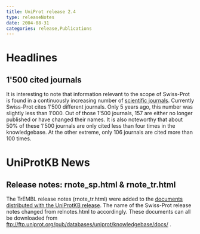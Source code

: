 ```yaml
---
title: UniProt release 2.4
type: releaseNotes
date: 2004-08-31
categories: release,Publications
---
```


# Headlines

## 1'500 cited journals

It is interesting to note that information relevant to the scope of Swiss-Prot is found in a continuously increasing number of [scientific journals](https://ftp.uniprot.org/pub/databases/uniprot/current_release/knowledgebase/complete/docs/jourlist). Currently Swiss-Prot cites 1'500 different journals. Only 5 years ago, this number was slightly less than 1'000. Out of those 1'500 journals, 157 are either no longer published or have changed their names. It is also noteworthy that about 50% of these 1'500 journals are only cited less than four times in the knowledgebase. At the other extreme, only 106 journals are cited more than 100 times.

# UniProtKB News

## Release notes: rnote\_sp.html & rnote\_tr.html

The TrEMBL release notes (rnote\_tr.html) were added to the [documents distributed with the UniProtKB release](http://www.uniprot.org/docs). The name of the Swiss-Prot release notes changed from relnotes.html to accordingly. These documents can all be downloaded from <ftp://ftp.uniprot.org/pub/databases/uniprot/knowledgebase/docs/> .
